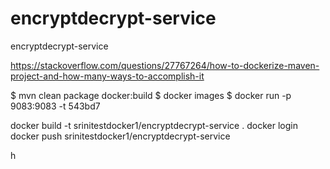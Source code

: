 # encryptdecrypt-service
encryptdecrypt-service

https://stackoverflow.com/questions/27767264/how-to-dockerize-maven-project-and-how-many-ways-to-accomplish-it

$ mvn clean package docker:build
$ docker images
$ docker run -p 9083:9083 -t 543bd7

docker build -t srinitestdocker1/encryptdecrypt-service .
docker login
docker push srinitestdocker1/encryptdecrypt-service

h
